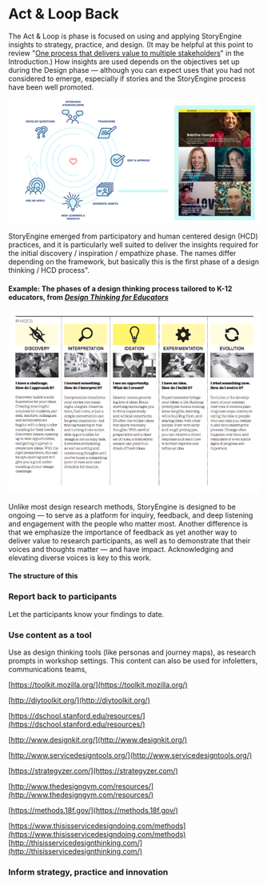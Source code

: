 # Act & Loop Back

The Act & Loop is phase is focused on using and applying StoryEngine insights to strategy, practice, and design. \(It may be helpful at this point to review "[One process that delivers value to multiple stakeholders](/README.md)" in the Introduction.\) How insights are used depends on the objectives set up during the Design phase — although you can expect uses that you had not considered to emerge, especially if stories and the StoryEngine process have been well promoted.

![](/assets/full_storyengine_process_BIG.png)

StoryEngine emerged from participatory and human centered design \(HCD\) practices, and it is particularly well suited to deliver the insights required for the initial discovery / inspiration / empathize phase. The names differ depending on the framework, but basically this is the first phase of a design thinking / HCD process". 

#### Example: The phases of a design thinking process tailored to K-12 educators, from [_Design Thinking for Educators_](https://designthinkingforeducators.com/)

![](/assets/Design-Thinking-for-Education_.png)

Unlike most design research methods, StoryEngine is designed to be ongoing — to serve as a platform for inquiry, feedback, and  deep listening and engagement with the people who matter most. Another difference is that we emphasize the importance of feedback as yet another way to deliver value to research participants, as well as to demonstrate that their voices and thoughts matter ­— and have impact. Acknowledging and elevating diverse voices is key to this work. 



#### The structure of this 

### Report back to participants

Let the participants know your findings to date.

### Use content as a tool

Use as design thinking tools \(like personas and journey maps\), as research prompts in workshop settings. This content can also be used for infoletters, communications teams,

[https://toolkit.mozilla.org/](https://toolkit.mozilla.org/)

[http://diytoolkit.org/](http://diytoolkit.org/)

[https://dschool.stanford.edu/resources/](https://dschool.stanford.edu/resources/)

[http://www.designkit.org/](http://www.designkit.org/)

[http://www.servicedesigntools.org/](http://www.servicedesigntools.org/)

[https://strategyzer.com/](https://strategyzer.com/)

[http://www.thedesigngym.com/resources/](http://www.thedesigngym.com/resources/)

[https://methods.18f.gov/](https://methods.18f.gov/)

[https://www.thisisservicedesigndoing.com/methods](https://www.thisisservicedesigndoing.com/methods)  [http://thisisservicedesignthinking.com/](http://thisisservicedesignthinking.com/)

### Inform strategy, practice and innovation




